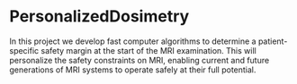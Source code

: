 # PersonalizedDosimetry
In this project we develop fast computer algorithms to determine a patient-specific safety margin at the start of the MRI examination. This will personalize the safety constraints on MRI, enabling current and future generations of MRI systems to operate safely at their full potential.

